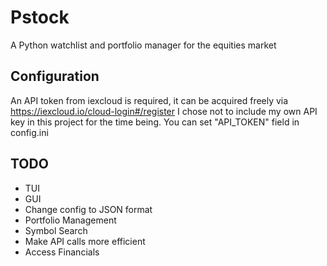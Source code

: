 # Pstock
A Python watchlist and portfolio manager for the equities market

## Configuration
An API token from iexcloud is required, it can be acquired freely via https://iexcloud.io/cloud-login#/register
I chose not to include my own API key in this project for the time being. You can set "API_TOKEN" field in config.ini

## TODO
- TUI
- GUI
- Change config to JSON format
- Portfolio Management
- Symbol Search
- Make API calls more efficient
- Access Financials



